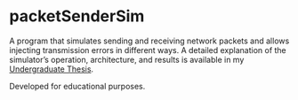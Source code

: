 # packetSenderSim

A program that simulates sending and receiving network packets and allows injecting transmission errors in different ways. A detailed explanation of the simulator’s operation, architecture, and results is available in my [Undergraduate Thesis](https://github.com/igorFNegrizoli/packetSenderSim/blob/master/TCC_TextoFinal.pdf).

Developed for educational purposes.
